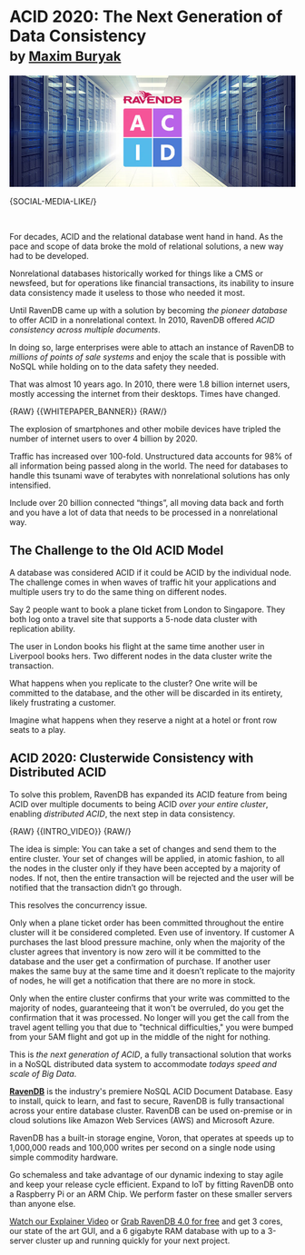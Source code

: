 # ACID 2020: The Next Generation of Data Consistency<br/><small>by <a href="mailto:maxim@ravendb.net">Maxim Buryak</a></small>

![ACID 2020: The Next Generation of Data Consistency](images/acid-cluster-distributed-nonrelational-database.jpg)

{SOCIAL-MEDIA-LIKE/}

<br/>

For decades, ACID and the relational database went hand in hand. As the pace and scope of data broke the mold of relational solutions, a new way had to be developed.

Nonrelational databases historically worked for things like a CMS or newsfeed, but for operations like financial transactions, its inability to insure data consistency made it useless to those who needed it most.

Until RavenDB came up with a solution by becoming <em>the pioneer database</em> to offer ACID in a nonrelational context. In 2010, RavenDB offered <em>ACID consistency across multiple documents</em>.

In doing so, large enterprises were able to attach an instance of RavenDB to <em>millions of points of sale systems</em> and enjoy the scale that is possible with NoSQL while holding on to the data safety they needed.

That was almost 10 years ago. In 2010, there were 1.8 billion internet users, mostly accessing the internet from their desktops. Times have changed.

{RAW}
{{WHITEPAPER_BANNER}}
{RAW/}

The explosion of smartphones and other mobile devices have tripled the number of internet users to over 4 billion by 2020.

Traffic has increased over 100-fold. Unstructured data accounts for 98% of all information being passed along in the world. The need for databases to handle this tsunami wave of terabytes with nonrelational solutions has only intensified.

Include over 20 billion connected “things”, all moving data back and forth and you have a lot of data that needs to be processed in a nonrelational way.

## The Challenge to the Old ACID Model

A database was considered ACID if it could be ACID by the individual node. The challenge comes in when waves of traffic hit your applications and multiple users try to do the same thing on different nodes.

Say 2 people want to book a plane ticket from London to Singapore. They both log onto a travel site that supports a 5-node data cluster with replication ability.

The user in London books his flight at the same time another user in Liverpool books hers. Two different nodes in the data cluster write the transaction.

What happens when you replicate to the cluster? One write will be committed to the database, and the other will be discarded in its entirety, likely frustrating a customer.

Imagine what happens when they reserve a night at a hotel or front row seats to a play.

## ACID 2020: Clusterwide Consistency with Distributed ACID

To solve this problem, RavenDB has expanded its ACID feature from being ACID over multiple documents to being ACID <em>over your entire cluster</em>, enabling <em>distributed ACID</em>, the next step in data consistency.

{RAW}
{{INTRO_VIDEO}}
{RAW/}

The idea is simple: You can take a set of changes and send them to the entire cluster. Your set of changes will be applied, in atomic fashion, to all the nodes in the cluster only if they have been accepted by a majority of nodes. If not, then the entire transaction will be rejected and the user will be notified that the transaction didn’t go through.

This resolves the concurrency issue.

Only when a plane ticket order has been committed throughout the entire cluster will it be considered completed. Even use of inventory. If customer A purchases the last blood pressure machine, only when the majority of the cluster agrees that inventory is now zero will it be committed to the database and the user get a confirmation of purchase. If another user makes the same buy at the same time and it doesn’t replicate to the majority of nodes, he will get a notification that there are no more in stock.

Only when the entire cluster confirms that your write was committed to the majority of nodes, guaranteeing that it won't be overruled, do you get the confirmation that it was processed. No longer will you get the call from the travel agent telling you that due to "technical difficulties," you were bumped from your 5AM flight and got up in the middle of the night for nothing.

This is <em>the next generation of ACID</em>, a fully transactional solution that works in a NoSQL distributed data system to accommodate <em>todays speed and scale of Big Data</em>.

<div class="bottom-line">
    <p>
        <a href="https://ravendb.net/"><strong>RavenDB</strong></a> is the industry's premiere NoSQL ACID Document Database. Easy to install, quick to learn, and fast to secure, RavenDB is fully transactional across your entire database cluster. RavenDB can be used on-premise or in cloud solutions like Amazon Web Services (AWS) and Microsoft Azure.
    </p>
    <p>
        RavenDB has a built-in storage engine, Voron, that operates at speeds up to 1,000,000 reads and 100,000 writes per second on a single node using simple commodity hardware.
    </p>
    <p>
        Go schemaless and take advantage of our dynamic indexing to stay agile and keep your release cycle efficient. Expand to IoT by fitting RavenDB onto a Raspberry Pi or an ARM Chip. We perform faster on these smaller servers than anyone else. 
    </p>
    <p>
        <a href="https://ravendb.net/">Watch our Explainer Video</a> or <a href="https://ravendb.net/downloads">Grab RavenDB 4.0 for free</a> and get 3 cores, our state of the art GUI, and a 6 gigabyte RAM database with up to a 3-server cluster up and running quickly for your next project.
    </p>
</div>
